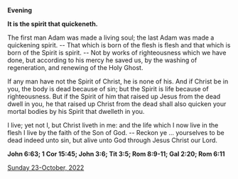 **Evening**

**It is the spirit that quickeneth.**
 
The first man Adam was made a living soul; the last Adam was made a quickening spirit. -- That which is born of the flesh is flesh and that which is born of the Spirit is spirit. -- Not by works of righteousness which we have done, but according to his mercy he saved us, by the washing of regeneration, and renewing of the Holy Ghost.
 
If any man have not the Spirit of Christ, he is none of his. And if Christ be in you, the body is dead because of sin; but the Spirit is life because of righteousness. But if the Spirit of him that raised up Jesus from the dead dwell in you, he that raised up Christ from the dead shall also quicken your mortal bodies by his Spirit that dwelleth in you.
 
I live; yet not I, but Christ liveth in me: and the life which I now live in the flesh I live by the faith of the Son of God. -- Reckon ye ... yourselves to be dead indeed unto sin, but alive unto God through Jesus Christ our Lord.  

**John 6:63; 1 Cor 15:45; John 3:6; Tit 3:5; Rom 8:9-11; Gal 2:20; Rom 6:11**

[Sunday 23-October, 2022](https://t.me/daily_light)
